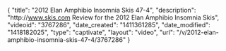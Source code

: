 {
    "title": "2012 Elan Amphibio Insomnia Skis 47-4",
    "description": "http:\/\/www.skis.com Review for the 2012 Elan Amphibio Insomnia Skis",
    "videoid": "3767286",
    "date_created": "1411361285",
    "date_modified": "1418182025",
    "type": "captivate",
    "layout": "video",
    "url": "\/v\/2012-elan-amphibio-insomnia-skis-47-4\/3767286"
}
